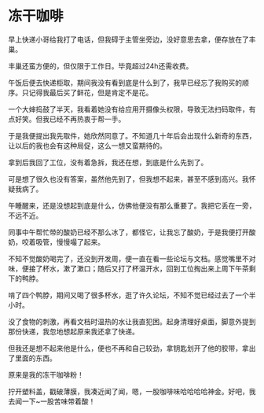# 冻干咖啡

早上快递小哥给我打了电话，但我碍于主管坐旁边，没好意思去拿，便存放在了丰巢。

丰巢还蛮方便的，但仅限于工作日。毕竟超过24h还需收费。

午饭后便去快递柜取，期间我没有看到底是什么到了，我早已经忘了我购买的顺序。只记得我最后买了鲜花，但是肯定不是花。

一个大婶捣鼓了半天，我看着她没有给应用开摄像头权限，导致无法扫码取件，有点好笑。但我已经不再热衷于帮一手。

于是我便提出我先取件，她欣然同意了。不知道几十年后会出现什么新奇的东西，让以后的我也会有这种局促，这么一想又蛮期待的。

拿到后我回了工位，没有着急拆，我还在想，到底是什么先到了。

可是想了很久也没有答案，虽然他先到了，但我想不起来，甚至不感到高兴。我怀疑我病了。

午睡醒来，还是没想起到底是什么，仿佛他便没有那么重要了。我把它丢在一旁，不远不近。

同事中午帮忙带的酸奶已经不那么冰了，都怪它，让我忘了酸奶，于是我便打开酸奶，咬着吸管，慢慢嘬了起来。

不知不觉酸奶喝完了，还没到开发周，便一直在看一些论坛与文档。感觉嘴里不对味，便接了杯水，漱了漱口；随后又打了杯温开水，回到工位掏出来上周下午茶剩下的鸭脖。

啃了四个鸭脖，期间又喝了很多杯水，逛了许久论坛，不知不觉已经过去了一个半小时。

没了食物的刺激，再看文档时温热的水让我直犯困。起身清理好桌面，脚意外提到那份快递，我忽地想起原来我还拿了快递。

但我还是想不起来他是什么，便也不再和自己较劲，拿钥匙划开了他的胶带，拿出了里面的东西。

原来是我的冻干咖啡粉！

拧开塑料盖，戳破薄膜，我凑近闻了闻，嗯，一股咖啡味哈哈哈哈神金。好吧，我去闻一下~一股苦味带着酸！
